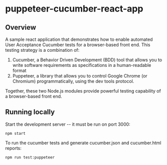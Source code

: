 # puppeteer-cucumber-react-app

## Overview

A sample react application that demonstrates how to enable automated User Acceptance Cucumber tests for a browser-based front end. This testing strategy is a combination of:

1. Cucumber, a Behavior Driven Development (BDD) tool that allows you to write software requirements as specifications in a human-readable format
2. Puppeteer, a library that allows you to control Google Chrome (or Chromium) programmatically, using the dev tools protocol.

Together, these two Node.js modules provide powerful testing capability of a browser-based front end.

## Running locally

Start the development server -- it must be run on port 3000:
```
npm start
```

To run the cucumber tests and generate cucumber.json and cucumber.html reports:
```
npm run test:puppeteer
```
